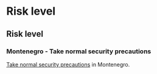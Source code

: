 # Risk level

## Risk level

### Montenegro - Take normal security precautions

[Take normal security precautions](#levels "Risk Levels") in Montenegro.